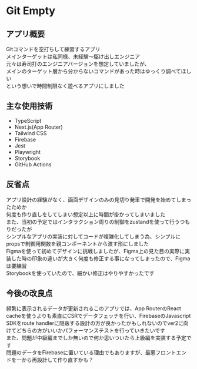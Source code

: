 # Git Empty

## アプリ概要

Gitコマンドを空打ちして練習するアプリ  
メインターゲットは私同様、未経験～駆け出しエンジニア  
元々は寿司打のエンジニアバージョンを想定していましたが、  
メインのターゲット層から分からないコマンドがあった時はゆっくり調べてほしい  
という想いで時間制限なく遊べるアプリにしました  

## 主な使用技術

- TypeScript
- Next.js(App Router)
- Tailwind CSS
- Firebase
- Jest
- Playwright
- Storybook
- GitHub Actions

## 反省点

アプリ設計の経験がなく、画面デザインのみの見切り発車で開発を始めてしまったためか  
何度も作り直しをしてしまい想定以上に時間が掛かってしまいました  
また、当初の予定ではインタラクション周りの制御をzustandを使って行うつもりだったが  
シンプルなアプリの実装に対してコードが複雑化してしまう為、シンプルにpropsで制御用関数を親コンポーネントから渡す形にしました  
Figmaを使って初めてデザインに挑戦しましたが、Figma上の見た目の実際に実装した時の印象の違いが大きく何度も修正する事になってしまったので、Figmaは要練習  
Storybookを使っていたので、細かい修正はやりやすかったです  

## 今後の改良点

頻繁に表示されるデータが更新されるこのアプリでは、App RouterのReact cacheを使うよりも素直にCSRでデータフェッチを行い、FirebaseのJavascript SDKをroute handlerに隠蔽する設計の方が良かったかもしれないのでver2に向けてどちらの方がいいかパフォーマンステストを行っていきたいです  
また、問題が中級編までしか無いので何か思いついたら上級編を実装する予定です  
問題のデータをFirebaseに置いている理由でもありますが、最悪フロントエンドを一から再設計して作り直すかも？  
